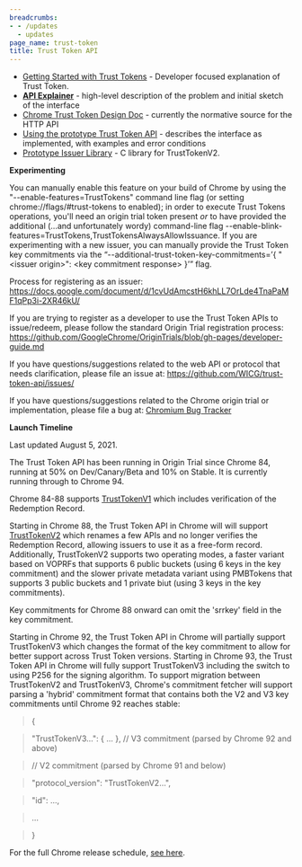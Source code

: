 ```yaml
---
breadcrumbs:
- - /updates
  - updates
page_name: trust-token
title: Trust Token API
---
```


*   [Getting Started with Trust Tokens](https://web.dev/trust-tokens/) -
            Developer focused explanation of Trust Token.
*   **[API
            Explainer](https://github.com/WICG/trust-token-api/blob/master/README.md)**
            - high-level description of the problem and initial sketch of the
            interface
*   [Chrome Trust Token Design
            Doc](https://docs.google.com/document/d/1TNnya6B8pyomDK2F1R9CL3dY10OAmqWlnCxsWyOBDVQ/edit)
            - currently the normative source for the HTTP API
*   [Using the prototype Trust Token
            API](https://docs.google.com/document/u/1/d/1qUjtKgA7nMv9YGMhi0xWKEojkSITKzGLdIcZgoz6ZkI/edit)
            - describes the interface as implemented, with examples and error
            conditions
*   [Prototype Issuer Library](https://github.com/google/libtrusttoken)
            - C library for TrustTokenV2.

**Experimenting**

You can manually enable this feature on your build of Chrome by using the
"--enable-features=TrustTokens" command line flag (or setting
chrome://flags/#trust-tokens to enabled); in order to execute Trust Tokens
operations, you'll need an origin trial token present *or* to have provided the
additional (...and unfortunately wordy) command-line flag
--enable-blink-features=TrustTokens,TrustTokensAlwaysAllowIssuance. If you are
experimenting with a new issuer, you can manually provide the Trust Token key
commitments via the “--additional-trust-token-key-commitments=’{ "&lt;issuer
origin&gt;": &lt;key commitment response&gt; }’” flag.

Process for registering as an issuer:
<https://docs.google.com/document/d/1cvUdAmcstH6khLL7OrLde4TnaPaMF1qPp3i-2XR46kU/>

If you are trying to register as a developer to use the Trust Token APIs to
issue/redeem, please follow the standard Origin Trial registration process:
<https://github.com/GoogleChrome/OriginTrials/blob/gh-pages/developer-guide.md>

If you have questions/suggestions related to the web API or protocol that needs
clarification, please file an issue at:
<https://github.com/WICG/trust-token-api/issues/>

If you have questions/suggestions related to the Chrome origin trial or
implementation, please file a bug at: [Chromium Bug
Tracker](https://bugs.chromium.org/p/chromium/issues/entry)

**Launch Timeline**

Last updated August 5, 2021.

The Trust Token API has been running in Origin Trial since Chrome 84, running at
50% on Dev/Canary/Beta and 10% on Stable. It is currently running through to
Chrome 94.

Chrome 84-88 supports
[TrustTokenV1](https://github.com/WICG/trust-token-api/tree/36da1948de580fa4efb61a3ec324a608edca8c68)
which includes verification of the Redemption Record.

Starting in Chrome 88, the Trust Token API in Chrome will will support
[TrustTokenV2](https://github.com/WICG/trust-token-api/) which renames a few
APIs and no longer verifies the Redemption Record, allowing issuers to use it as
a free-form record. Additionally, TrustTokenV2 supports two operating modes, a
faster variant based on VOPRFs that supports 6 public buckets (using 6 keys in
the key commitment) and the slower private metadata variant using PMBTokens that
supports 3 public buckets and 1 private biut (using 3 keys in the key
commitments).

Key commitments for Chrome 88 onward can omit the 'srrkey' field in the key
commitment.

Starting in Chrome 92, the Trust Token API in Chrome will partially support
TrustTokenV3 which changes the format of the key commitment to allow for better
support across Trust Token versions. Starting in Chrome 93, the Trust Token API
in Chrome will fully support TrustTokenV3 including the switch to using P256 for
the signing algorithm. To support migration between TrustTokenV2 and
TrustTokenV3, Chrome's commitment fetcher will support parsing a 'hybrid'
commitment format that contains both the V2 and V3 key commitments until Chrome
92 reaches stable:

> {

> "TrustTokenV3...": { ... }, // V3 commitment (parsed by Chrome 92 and above)

> // V2 commitment (parsed by Chrome 91 and below)

> "protocol_version": "TrustTokenV2...",

> "id": ...,

> ...

> }

For the full Chrome release schedule, [see
here](https://chromiumdash.appspot.com/schedule).